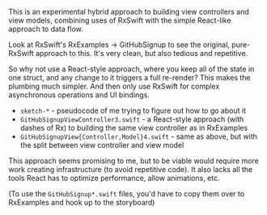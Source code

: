 This is an experimental hybrid approach to building view controllers and view models, combining uses of RxSwift with the simple React-like approach to data flow.

Look at RxSwift's RxExamples -> GitHubSignup to see the original, pure-RxSwift approach to this. It's very clean, but also tedious and repetitive.

So why not use a React-style approach, where you keep all of the state in one struct, and any change to it triggers a full re-render? This makes the plumbing much simpler. And then only use RxSwift for complex asynchronous operations and UI bindings.

- `sketch-*` - pseudocode of me trying to figure out how to go about it
- `GitHubSignupViewController3.swift` - a React-style approach (with dashes of Rx) to building the same view controller as in RxExamples
- `GitHubSignupView{Controller,Model}4.swift` - same as above, but with the split between view controller and view model

This approach seems promising to me, but to be viable would require more work creating infrastructure (to avoid repetitive code). It also lacks all the tools React has to optimize performance, allow animations, etc.

(To use the `GitHubSignup*.swift` files, you'd have to copy them over to RxExamples and hook up to the storyboard)
